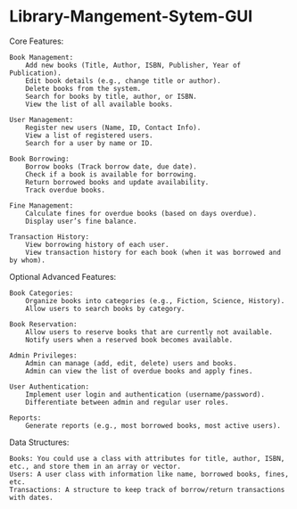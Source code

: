 # Library-Mangement-Sytem-GUI


Core Features:

    Book Management:
        Add new books (Title, Author, ISBN, Publisher, Year of Publication).
        Edit book details (e.g., change title or author).
        Delete books from the system.
        Search for books by title, author, or ISBN.
        View the list of all available books.

    User Management:
        Register new users (Name, ID, Contact Info).
        View a list of registered users.
        Search for a user by name or ID.

    Book Borrowing:
        Borrow books (Track borrow date, due date).
        Check if a book is available for borrowing.
        Return borrowed books and update availability.
        Track overdue books.

    Fine Management:
        Calculate fines for overdue books (based on days overdue).
        Display user’s fine balance.

    Transaction History:
        View borrowing history of each user.
        View transaction history for each book (when it was borrowed and by whom).

Optional Advanced Features:

    Book Categories:
        Organize books into categories (e.g., Fiction, Science, History).
        Allow users to search books by category.

    Book Reservation:
        Allow users to reserve books that are currently not available.
        Notify users when a reserved book becomes available.

    Admin Privileges:
        Admin can manage (add, edit, delete) users and books.
        Admin can view the list of overdue books and apply fines.

    User Authentication:
        Implement user login and authentication (username/password).
        Differentiate between admin and regular user roles.

    Reports:
        Generate reports (e.g., most borrowed books, most active users).

Data Structures:

    Books: You could use a class with attributes for title, author, ISBN, etc., and store them in an array or vector.
    Users: A user class with information like name, borrowed books, fines, etc.
    Transactions: A structure to keep track of borrow/return transactions with dates.


    

    